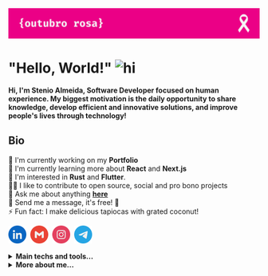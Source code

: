 <img src="https://raw.githubusercontent.com/stenioas/stenioas/main/etc/assets/social-cover-compact.png" alt="Cover" />

<h1><strong>"Hello, World!"</strong> <img src="https://user-images.githubusercontent.com/1303154/88677602-1635ba80-d120-11ea-84d8-d263ba5fc3c0.gif" width="24px" alt="hi"></h1>

<strong>Hi, I'm Stenio Almeida, Software Developer focused on human experience. My biggest motivation is the daily opportunity to share knowledge, develop efficient and innovative solutions, and improve people's lives through technology!</strong>

## **Bio**

💼 I'm currently working on my **Portfolio**<br>
🌱 I'm currently learning more about **React** and **Next.js**<br/>
🧐 I'm interested in **Rust** and **Flutter**.<br/>
🤝🏼 I like to contribute to open source, social and pro bono projects<br/>
💬 Ask me about anything [**here**][telegram]<br/>
💌 Send me a message, it's free! 🤗<br/>
⚡ Fun fact: I make delicious tapiocas with grated coconut!

[<img src="./etc/assets/social-linkedin.svg" alt="Linkedin" width="36" height="36" />][linkedin]&nbsp;
[<img src="./etc/assets/social-gmail.svg" alt="Gmail" width="36" height="36" />][gmail]&nbsp;
[<img src="./etc/assets/social-instagram.svg" alt="Instagram" width="36" height="36" />][instagram]&nbsp;
[<img src="./etc/assets/social-telegram.svg" alt="Telegram" width="36" height="36" />][telegram]

<details>
<summary><strong>Main techs and tools...</strong></summary>
<br/>

<img src="./etc/assets/html5.svg" title="HTML5" alt="Html5" width="36" height="36" /><img src="./etc/assets/css3.svg" title="CSS3" alt="CSS3" width="36" height="36" /><img src="./etc/assets/javascript.svg" title="JavaScript" alt="Javascript" width="36" height="36" /><img src="./etc/assets/typescript.svg" title="TypeScript" alt="Typescript" width="36" height="36" /><img src="./etc/assets/react.svg" title="React" alt="React" width="36" height="36" /><img src="./etc/assets/styled-components.svg" title="Styled Components" alt="Styled Components" width="36" height="36" /><img src="./etc/assets/scss.svg" title="SCSS" alt="SCSS" width="36" height="36" /><img src="./etc/assets/figma.svg" title="Figma" alt="Figma" width="36" height="36" /><img src="./etc/assets/python.svg" title="Python" alt="Python" width="36" height="36" /><img src="./etc/assets/bashscript.svg" title="Bash Script" alt="Bash Script" width="36" height="36" /><img src="./etc/assets/linux.svg" title="Linux" alt="Linux" width="36" height="36" /><img src="./etc/assets/vscode.svg" title="Visual Studio Code" alt="Visual Studio Code" width="36" height="36" /><img src="./etc/assets/npm.svg" title="NPM" alt="NPM" width="36" height="36" /><img src="./etc/assets/yarn.svg" title="Yarn" alt="Yarn" width="36" height="36" /><img src="./etc/assets/git.svg" title="Git" alt="Git" width="36" height="36" /><img src="./etc/assets/markdown.svg" title="Markdown" alt="Markdown" width="36" height="36" /><img src="./etc/assets/mdnwebdocs.svg" title="MDN Web Docs" alt="MDN Web Docs" width="36" height="36" />

</details>

<details>
<summary><strong>More about me...</strong></summary>
<br/>

<img src="https://img.shields.io/github/followers/stenioas.svg?style=social&label=Followers&maxAge=2592000" alt="Github followers" /><br />

<div>
<img src="https://github-readme-stats.vercel.app/api?username=stenioas&count_private=true&show_icons=true&theme=react" alt="Github Stats" height="180em"/> <img src="https://github-readme-stats.vercel.app/api/top-langs/?username=stenioas&layout=compact&theme=react&langs_count=8" alt="Top langs" height="180em"/>
</div>

</details>

<!-- links -->

[linkedin]: https://linkedin.com/in/stenioas/
[instagram]: https://instagram.com/stenioas/
[telegram]: https://t.me/stenioas/
[gmail]: mailto:stenioas@gmail.com

